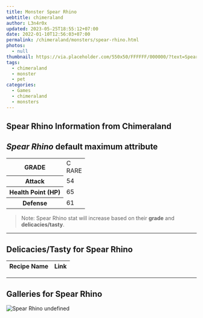 ```yaml
---
title: Monster Spear Rhino
webtitle: chimeraland
author: L3n4r0x
updated: 2023-05-25T18:55:12+07:00
date: 2022-01-10T12:56:03+07:00
permalink: /chimeraland/monsters/spear-rhino.html
photos:
  - null
thumbnail: https://via.placeholder.com/550x50/FFFFFF/000000/?text=Spear Rhino
tags:
  - chimeraland
  - monster
  - pet
categories:
  - Games
  - chimeraland
  - monsters
---
```


<link
  rel="stylesheet"
  href="https://rawcdn.githack.com/dimaslanjaka/Web-Manajemen/870a349/css/bootstrap-5-3-0-alpha3-wrapper.css"
/>
<section id="bootstrap-wrapper">
  <h2>Spear Rhino Information from Chimeraland</h2>
  <h2 id="attribute"><i>Spear Rhino</i> default maximum attribute</h2>
  <div class="row">
    <div class="col mb-2">
      <div class="card bg-dark text-light">
        <div class="card-body">
          <table>
            <tr>
              <th>GRADE</th>
              <td>C <br /><span class="text-primary">RARE</span></td>
            </tr>
            <tr>
              <th>Attack</th>
              <td>54</td>
            </tr>
            <tr>
              <th>Health Point (HP)</th>
              <td>65</td>
            </tr>
            <tr>
              <th>Defense</th>
              <td>61</td>
            </tr>
          </table>
        </div>
      </div>
    </div>
  </div>
  <blockquote>
    Note: Spear Rhino stat will increase based on their <b>grade</b> and
    <b>delicacies/tasty</b>.
  </blockquote>
  <hr />
  <h2 id="delicacies">Delicacies/Tasty for Spear Rhino</h2>
  <div class="card">
    <div class="card-body">
      <div class="table-responsive">
        <table class="table table-striped table-dark">
          <thead>
            <tr>
              <th>Recipe Name</th>
              <th>Link</th>
            </tr>
          </thead>
          <tbody></tbody>
        </table>
      </div>
    </div>
  </div>
  <hr />
  <div id="gallery">
    <h2>Galleries for Spear Rhino</h2>
    <div class="row">
      <div class="col-lg-6 col-12">
        <img
          src="https://www.webmanajemen.com/undefined"
          alt="Spear Rhino undefined"
        />
      </div>
    </div>
  </div>
</section>